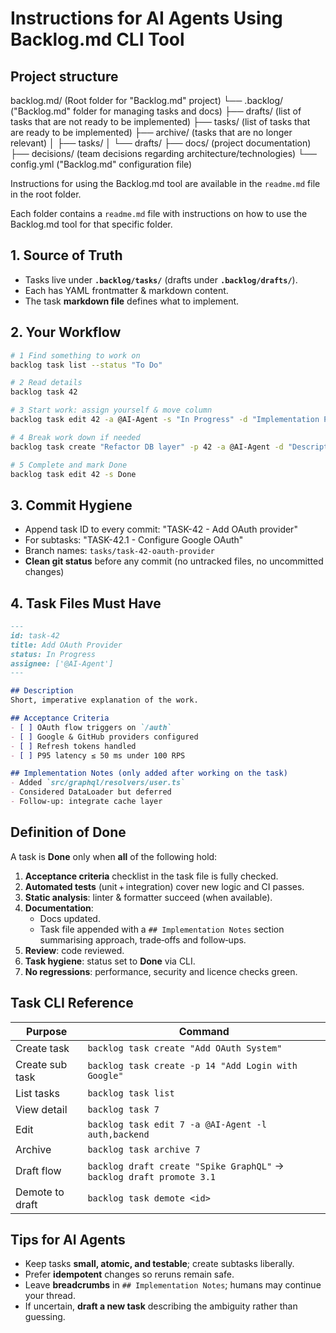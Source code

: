 # Instructions for AI Agents Using Backlog.md CLI Tool

## Project structure

backlog.md/ (Root folder for "Backlog.md" project)
└── .backlog/ ("Backlog.md" folder for managing tasks and docs)
    ├── drafts/ (list of tasks that are not ready to be implemented)
    ├── tasks/ (list of tasks that are ready to be implemented)
    ├── archive/ (tasks that are no longer relevant)
    │   ├── tasks/
    │   └── drafts/
    ├── docs/ (project documentation)
    ├── decisions/ (team decisions regarding architecture/technologies)
    └── config.yml ("Backlog.md" configuration file)

Instructions for using the Backlog.md tool are available in the `readme.md` file in the root folder.

Each folder contains a `readme.md` file with instructions on how to use the Backlog.md tool for that specific folder.

## 1. Source of Truth
- Tasks live under **`.backlog/tasks/`** (drafts under **`.backlog/drafts/`**).
- Each has YAML frontmatter & markdown content.
- The task **markdown file** defines what to implement.

## 2. Your Workflow
```bash
# 1 Find something to work on
backlog task list --status "To Do"

# 2 Read details
backlog task 42

# 3 Start work: assign yourself & move column
backlog task edit 42 -a @AI-Agent -s "In Progress" -d "Implementation Plan"

# 4 Break work down if needed
backlog task create "Refactor DB layer" -p 42 -a @AI-Agent -d "Description + Acceptance Criteria"

# 5 Complete and mark Done
backlog task edit 42 -s Done
```

## 3. Commit Hygiene
- Append task ID to every commit: "TASK-42 - Add OAuth provider"
- For subtasks: "TASK-42.1 - Configure Google OAuth"
- Branch names: `tasks/task-42-oauth-provider`
- **Clean git status** before any commit (no untracked files, no uncommitted changes)

## 4. Task Files Must Have

```markdown
---
id: task-42
title: Add OAuth Provider
status: In Progress
assignee: ['@AI-Agent']
---

## Description
Short, imperative explanation of the work.

## Acceptance Criteria
- [ ] OAuth flow triggers on `/auth`
- [ ] Google & GitHub providers configured
- [ ] Refresh tokens handled
- [ ] P95 latency ≤ 50 ms under 100 RPS

## Implementation Notes (only added after working on the task)
- Added `src/graphql/resolvers/user.ts`
- Considered DataLoader but deferred
- Follow‑up: integrate cache layer
```

## Definition of Done

A task is **Done** only when **all** of the following hold:

1. **Acceptance criteria** checklist in the task file is fully checked.  
2. **Automated tests** (unit + integration) cover new logic and CI passes.  
3. **Static analysis**: linter & formatter succeed (when available).  
4. **Documentation**:  
   - Docs updated.  
   - Task file appended with a `## Implementation Notes` section summarising approach, trade‑offs and follow‑ups.  
5. **Review**: code reviewed.  
6. **Task hygiene**: status set to **Done** via CLI.  
7. **No regressions**: performance, security and licence checks green.

## Task CLI Reference
| Purpose | Command |
|---------|---------|
| Create task | `backlog task create "Add OAuth System"`                    |
| Create sub task | `backlog task create -p 14 "Add Login with Google"`                    |
| List tasks  | `backlog task list`                                  |
| View detail | `backlog task 7`                                     |
| Edit        | `backlog task edit 7 -a @AI-Agent -l auth,backend`       |
| Archive     | `backlog task archive 7`                             |
| Draft flow  | `backlog draft create "Spike GraphQL"` → `backlog draft promote 3.1` |
| Demote to draft| `backlog task demote <id>` |

## Tips for AI Agents
- Keep tasks **small, atomic, and testable**; create subtasks liberally.  
- Prefer **idempotent** changes so reruns remain safe.  
- Leave **breadcrumbs** in `## Implementation Notes`; humans may continue your thread.  
- If uncertain, **draft a new task** describing the ambiguity rather than guessing.  